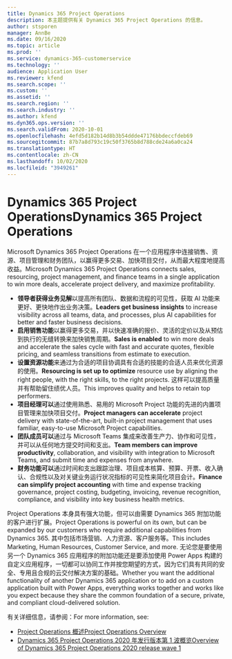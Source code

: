 ```yaml
---
title: Dynamics 365 Project Operations
description: 本主题提供有关 Dynamics 365 Project Operations 的信息。
author: stsporen
manager: AnnBe
ms.date: 09/16/2020
ms.topic: article
ms.prod: ''
ms.service: dynamics-365-customerservice
ms.technology: ''
audience: Application User
ms.reviewer: kfend
ms.search.scope: ''
ms.custom: ''
ms.assetid: ''
ms.search.region: ''
ms.search.industry: ''
ms.author: kfend
ms.dyn365.ops.version: ''
ms.search.validFrom: 2020-10-01
ms.openlocfilehash: 4efd5d182b14d8b3b54ddde47176bbdeccfdeb69
ms.sourcegitcommit: 87b7a8d793c19c50f3765b8d788cde24a6a0ca24
ms.translationtype: HT
ms.contentlocale: zh-CN
ms.lasthandoff: 10/02/2020
ms.locfileid: "3949261"
---
```

# <a name="dynamics-365-project-operations"></a><span data-ttu-id="30968-103">Dynamics 365 Project Operations</span><span class="sxs-lookup"><span data-stu-id="30968-103">Dynamics 365 Project Operations</span></span>

<span data-ttu-id="30968-104">Microsoft Dynamics 365 Project Operations 在一个应用程序中连接销售、资源、项目管理和财务团队，以赢得更多交易、加快项目交付，从而最大程度地提高收益。</span><span class="sxs-lookup"><span data-stu-id="30968-104">Microsoft Dynamics 365 Project Operations connects sales, resourcing, project management, and finance teams in a single application to win more deals, accelerate project delivery, and maximize profitability.</span></span>

-   <span data-ttu-id="30968-105">**领导者获得业务见解**以提高所有团队、数据和流程的可见性，获取 AI 功能来更好、更快地作出业务决策。</span><span class="sxs-lookup"><span data-stu-id="30968-105">**Leaders get business insights** to increase visibility across all teams, data, and processes, plus AI capabilities for better and faster business decisions.</span></span>
-   <span data-ttu-id="30968-106">**启用销售功能**以赢得更多交易，并以快速准确的报价、灵活的定价以及从预估到执行的无缝转换来加快销售周期。</span><span class="sxs-lookup"><span data-stu-id="30968-106">**Sales is enabled** to win more deals and accelerate the sales cycle with fast and accurate quotes, flexible pricing, and seamless transitions from estimate to execution.</span></span>
-   <span data-ttu-id="30968-107">**设置资源功能**来通过为合适的项目协调具有合适的技能的合适人员来优化资源的使用。</span><span class="sxs-lookup"><span data-stu-id="30968-107">**Resourcing is set up to optimize** resource use by aligning the right people, with the right skills, to the right projects.</span></span> <span data-ttu-id="30968-108">这样可以提高质量并有帮助留住绩优人员。</span><span class="sxs-lookup"><span data-stu-id="30968-108">This improves quality and helps to retain top performers.</span></span>
-   <span data-ttu-id="30968-109">**项目经理可以**通过使用熟悉、易用的 Microsoft Project 功能的先进的内置项目管理来加快项目交付。</span><span class="sxs-lookup"><span data-stu-id="30968-109">**Project managers can accelerate** project delivery with state-of-the-art, built-in project management that uses familiar, easy-to-use Microsoft Project capabilities.</span></span>
-   <span data-ttu-id="30968-110">**团队成员可以**通过与 Microsoft Teams 集成来改善生产力、协作和可见性，并可以从任何地方提交时间和支出。</span><span class="sxs-lookup"><span data-stu-id="30968-110">**Team members can improve productivity**, collaboration, and visibility with integration to Microsoft Teams, and submit time and expenses from anywhere.</span></span>
-   <span data-ttu-id="30968-111">**财务功能可以**通过时间和支出跟踪治理、项目成本核算、预算、开票、收入确认、合规性以及对关键业务运行状况指标的可见性来简化项目会计。</span><span class="sxs-lookup"><span data-stu-id="30968-111">**Finance can simplify project accounting** with time and expense tracking governance, project costing, budgeting, invoicing, revenue recognition, compliance, and visibility into key business health metrics.</span></span>

<span data-ttu-id="30968-112">Project Operations 本身具有强大功能，但可以由需要 Dynamics 365 附加功能的客户进行扩展。</span><span class="sxs-lookup"><span data-stu-id="30968-112">Project Operations is powerful on its own, but can be expanded by our customers who require additional capabilities from Dynamics 365.</span></span> <span data-ttu-id="30968-113">其中包括市场营销、人力资源、客户服务等。</span><span class="sxs-lookup"><span data-stu-id="30968-113">This includes Marketing, Human Resources, Customer Service, and more.</span></span> <span data-ttu-id="30968-114">无论您是要使用另一个 Dynamics 365 应用程序的附加功能还是要添加使用 Power Apps 构建的自定义应用程序，一切都可以协同工作并按您期望的方式，因为它们具有共同的安全、专用且合规的云交付解决方案的基础。</span><span class="sxs-lookup"><span data-stu-id="30968-114">Whether you want the additional functionality of another Dynamics 365 application or to add on a custom application built with Power Apps, everything works together and works like you expect because they share the common foundation of a secure, private, and compliant cloud-delivered solution.</span></span>

<span data-ttu-id="30968-115">有关详细信息，请参阅：</span><span class="sxs-lookup"><span data-stu-id="30968-115">For more information, see:</span></span>

- [<span data-ttu-id="30968-116">Project Operations 概述</span><span class="sxs-lookup"><span data-stu-id="30968-116">Project Operations Overview</span></span>](https://dynamics.microsoft.com/en-us/project-operations/overview/)
- [<span data-ttu-id="30968-117">Dynamics 365 Project Operations 2020 年发行版本第 1 波概览</span><span class="sxs-lookup"><span data-stu-id="30968-117">Overview of Dynamics 365 Project Operations 2020 release wave 1</span></span>](https://docs.microsoft.com/dynamics365-release-plan/2020wave1/dynamics365-project-operations/)

